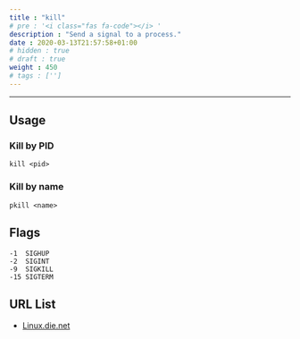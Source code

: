 ```yaml
---
title : "kill"
# pre : '<i class="fas fa-code"></i> '
description : "Send a signal to a process."
date : 2020-03-13T21:57:58+01:00
# hidden : true
# draft : true
weight : 450
# tags : ['']
---
```


---

## Usage

### Kill by PID

```plain
kill <pid>
```

### Kill by name

```plain
pkill <name>
```

## Flags

```plain
-1  SIGHUP
-2  SIGINT
-9  SIGKILL
-15 SIGTERM
```

## URL List

- [Linux.die.net](https://linux.die.net/man/3/kill)
